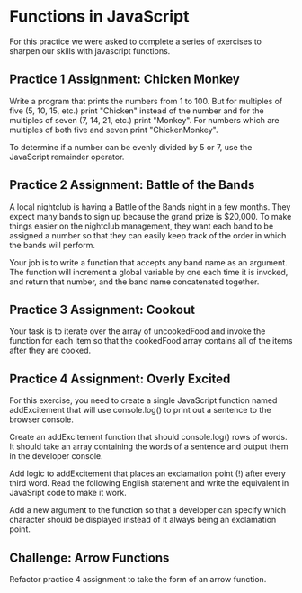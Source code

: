 # Functions in JavaScript

For this practice we were asked to complete a series of exercises to sharpen our skills with javascript functions. 

## Practice 1 Assignment: Chicken Monkey
Write a program that prints the numbers from 1 to 100. But for multiples of five (5, 10, 15, etc.) print "Chicken" instead of the number and for the multiples of seven (7, 14, 21, etc.) print "Monkey". For numbers which are multiples of both five and seven print "ChickenMonkey".

To determine if a number can be evenly divided by 5 or 7, use the JavaScript remainder operator.

## Practice 2 Assignment: Battle of the Bands
A local nightclub is having a Battle of the Bands night in a few months. They expect many bands to sign up because the grand prize is $20,000. To make things easier on the nightclub management, they want each band to be assigned a number so that they can easily keep track of the order in which the bands will perform.

Your job is to write a function that accepts any band name as an argument. The function will increment a global variable by one each time it is invoked, and return that number, and the band name concatenated together.

## Practice 3 Assignment: Cookout
Your task is to iterate over the array of uncookedFood and invoke the function for each item so that the cookedFood array contains all of the items after they are cooked.

## Practice 4 Assignment: Overly Excited
For this exercise, you need to create a single JavaScript function named addExcitement that will use console.log() to print out a sentence to the browser console.

Create an addExcitement function that should console.log() rows of words. It should take an array containing the words of a sentence and output them in the developer console.

Add logic to addExcitement that places an exclamation point (!) after every third word. Read the following English statement and write the equivalent in JavaSript code to make it work.

Add a new argument to the function so that a developer can specify which character should be displayed instead of it always being an exclamation point.

## Challenge: Arrow Functions
Refactor practice 4 assignment to take the form of an arrow function. 
